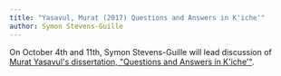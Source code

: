```yaml
---
title: "Yasavul, Murat (2017) Questions and Answers in K'iche'"
author: Symon Stevens-Guille
---
```


On October 4th and 11th, Symon Stevens-Guille will lead discussion of
[Murat Yasavul's dissertation, "Questions and Answers in
K'iche'"][1].

[1]:
https://etd.ohiolink.edu/!etd.send_file?accession=osu1492691106586075&disposition=inline
"Questions and Answers in K'iche'"
